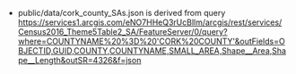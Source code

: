 * public/data/cork_county_SAs.json is derived from query https://services1.arcgis.com/eNO7HHeQ3rUcBllm/arcgis/rest/services/Census2016_Theme5Table2_SA/FeatureServer/0/query?where=COUNTYNAME%20%3D%20'CORK%20COUNTY'&outFields=OBJECTID,GUID,COUNTY,COUNTYNAME,SMALL_AREA,Shape__Area,Shape__Length&outSR=4326&f=json